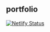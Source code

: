 ## portfolio
[![Netlify Status](https://api.netlify.com/api/v1/badges/89460bd6-ced1-4ba4-930f-777236242615/deploy-status)](https://app.netlify.com/sites/peterk-portfolio/deploys)
